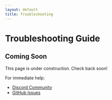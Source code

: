 ```yaml
---
layout: default
title: Troubleshooting
---
```


# Troubleshooting Guide

## Coming Soon

This page is under construction. Check back soon!

For immediate help:
- [Discord Community](https://discord.gg/mQWsWeHsVU)
- [GitHub Issues](https://github.com/flowdevs-io/Recursive-Control/issues)
